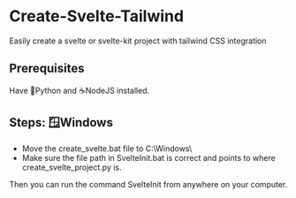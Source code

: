 # Create-Svelte-Tailwind
Easily create a svelte or svelte-kit project with tailwind CSS integration


## Prerequisites

Have 🐍Python and ☕NodeJS installed.

## Steps: 🪟Windows

 - Move the create_svelte.bat file to C:\Windows\
 - Make sure the file path in SvelteInit.bat is correct and points to where create_svelte_project.py is.

Then you can run the command SvelteInit from anywhere on your computer.
